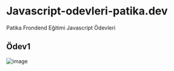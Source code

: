 # Javascript-odevleri-patika.dev
Patika Frondend Eğitimi Javascript Ödevleri

## Ödev1
![image](C:/Users/ASUS/Desktop/Odev1.png)
